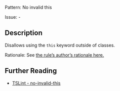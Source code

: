 Pattern: No invalid this

Issue: -

## Description

Disallows using the `this` keyword outside of classes.  
  
Rationale: See [the rule’s author’s rationale here.](https://github.com/palantir/tslint/pull/1105#issue-147549402)

## Further Reading

* [TSLint - no-invalid-this](https://palantir.github.io/tslint/rules/no-invalid-this)